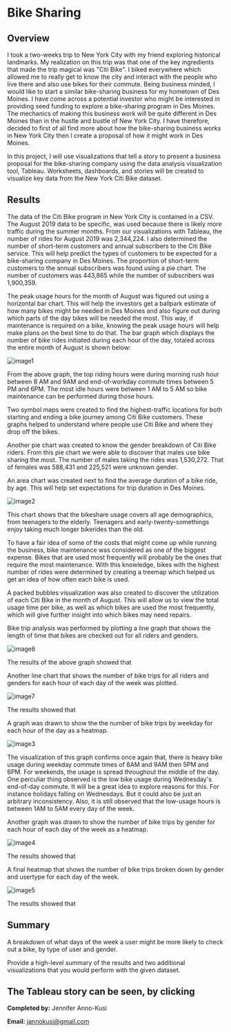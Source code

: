 # Bike Sharing
## Overview
I took a two-weeks trip to New York City with my friend exploring historical landmarks. My realization on this trip was that one of the key ingredients that made the trip magical was "Citi Bike". I biked everywhere which allowed me to really get to know the city and interact with the people who live there and also use bikes for their commute. Being business minded, I would like to start a similar bike-sharing business for my hometown of Des Moines. I have come across a potential investor who might be interested in providing seed funding to explore a bike-sharing program in Des Moines. The mechanics of making this business work will be quite different in Des Moines than in the hustle and bustle of New York City. I have therefore, decided to first of all find more about how the bike-sharing business works in New York City then I create a proposal of how it might work in Des Moines.

In this project, I will use visualizations that tell a story to present a business proposal for the bike-sharing company using the data analysis visualization tool, Tableau. Worksheets, dashboards, and stories will be created to visualize key data from the New York Citi Bike dataset.

## Results
The data of the Citi Bike program in New York City is contained in a CSV. The August 2019 data to be specific, was used because there is likely more traffic during the summer months. From our visualizations with Tableau, the number of rides for August 2019 was 2,344,224. I also determined the number of short-term customers and annual subscribers to the Citi Bike service. This will help predict the types of customers to be expected for a bike-sharing company in Des Moines. The proportion of short-term customers to the annual subscribers was found using a pie chart. The number of customers was 443,865 while the number of subscribers was 1,900,359.

The peak usage hours for the month of August was figured out using a horizontal bar chart. This will help the investors get a ballpark estimate of how many bikes might be needed in Des Moines and also figure out during which parts of the day bikes will be needed the most. This way, if maintenance is required on a bike, knowing the peak usage hours will help make plans on the best time to do that. The bar graph which displays the number of bike rides initiated during each hour of the day, totaled across the entire month of August is shown below:

![image1](https://github.com/GerlechJen/bikesharing/blob/main/Images/August%20Peak%20Hours.png)

From the above graph, the top riding hours were during morning rush hour between 8 AM and 9AM and end-of-workday commute times between 5 PM and 6PM. The most idle hours were between 1 AM to 5 AM so bike maintenance can be performed during those hours.

Two symbol maps were created to find the highest-traffic locations for both starting and ending a bike journey among Citi Bike customers. These graphs helped to understand where people use Citi Bike and where they drop off the bikes.

Another pie chart was created to know the gender breakdown of Citi Bike riders. From this pie chart we were able to discover that males use bike sharing the most. The number of males taking the rides was 1,530,272. That of females was 588,431 and 225,521 were unknown gender. 

An area chart was created next to find the average duration of a bike ride, by age. This will help set expectations for trip duration in Des Moines.

![image2](https://github.com/GerlechJen/bikesharing/blob/main/Images/Average%20Trip%20Duration.png)

This chart shows that the bikeshare usage covers all age demographics, from teenagers to the elderly. Teenagers and early-twenty-somethings enjoy taking much longer bikerides than the old.


To have a fair idea of some of the costs that might come up while running the business, bike maintenance was considered as one of the biggest expense. Bikes that are used most frequently will probably be the ones that require the most maintenance. With this knowledge, bikes with the highest number of rides were determined by creating a treemap which helped us get an idea of how often each bike is used.

A packed bubbles visualization was also created to discover the utilization of each Citi Bike in the month of August. This will allow us to view the total usage time per bike, as well as which bikes are used the most frequently, which will give further insight into which bikes may need repairs.





Bike trip analysis was performed by plotting a line graph that shows the length of time that bikes are checked out for all riders and genders.

![image6](https://github.com/GerlechJen/bikesharing/blob/main/Images/Checkout%20Times%20for%20Users.png)


The results of the above graph showed that

Another line chart that shows the number of bike trips for all riders and genders for each hour of each day of the week was plotted. 

![image7](https://github.com/GerlechJen/bikesharing/blob/main/Images/Checkout%20Times%20by%20Gender.png)

The results showed that



A graph was drawn to show the the number of bike trips by weekday for each hour of the day as a heatmap.

![image3](https://github.com/GerlechJen/bikesharing/blob/main/Images/Trips%20by%20Weekday%20per%20Hour.png)

The visualization of this graph confirms once again that, there is heavy bike usage during weekday commute times of 8AM and 9AM then 5PM and 6PM. For weekends, the usage is spread throughout the middle of the day. One perculiar thing observed is the low bike usage during Wednesday's end-of-day commute. It will be a great idea to explore reasons for this. For instance holidays falling on Wednesdays. But it could also be just an arbitrary inconsistency. Also, it is still observed that the low-usage hours is between 1AM to 5AM every day of the week.

Another graph was drawn to show the number of bike trips by gender for each hour of each day of the week as a heatmap.

![image4](https://github.com/GerlechJen/bikesharing/blob/main/Images/Trips%20by%20Gender%20.png)

The results showed that

A final heatmap that shows the number of bike trips broken down by gender and usertype for each day of the week.

![image5](https://github.com/GerlechJen/bikesharing/blob/main/Images/User%20Trips%20by%20Gender%20by%20Weekday.png)

The results showed that








## Summary

A breakdown of what days of the week a user might be more likely to check out a bike, by type of user and gender.

Provide a high-level summary of the results and two additional visualizations that you would perform with the given dataset.

The Tableau story can be seen, by clicking 
----

**Completed by:** Jennifer Anno-Kusi

**Email:** jannokusi@gmail.com 
